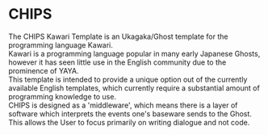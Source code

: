 # CHIPS
The CHIPS Kawari Template is an Ukagaka/Ghost template for the programming language Kawari.<br>
Kawari is a programming language popular in many early Japanese Ghosts, however it has seen little use in the English community due to the prominence of YAYA.<br>
This template is intended to provide a unique option out of the currently available English templates, which currently require a substantial amount of programming knowledge to use.<br>
CHIPS is designed as a 'middleware', which means there is a layer of software which interprets the events one's baseware sends to the Ghost. This allows the User to focus primarily on writing dialogue and not code.<br>
